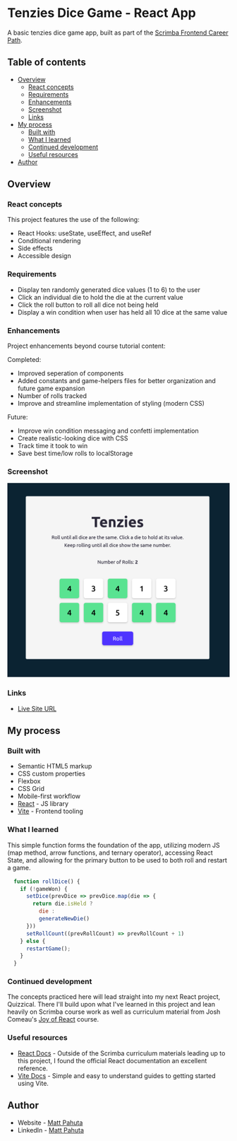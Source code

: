 # Tenzies Dice Game - React App

A basic tenzies dice game app, built as part of the [Scrimba Frontend Career Path](https://scrimba.com/).

## Table of contents

- [Overview](#overview)
  - [React concepts](#react-concepts)
  - [Requirements](#requirements)
  - [Enhancements](#enhancements)
  - [Screenshot](#screenshot)
  - [Links](#links)
- [My process](#my-process)
  - [Built with](#built-with)
  - [What I learned](#what-i-learned)
  - [Continued development](#continued-development)
  - [Useful resources](#useful-resources)
- [Author](#author)

## Overview

### React concepts
This project features the use of the following:

- React Hooks: useState, useEffect, and useRef
- Conditional rendering
- Side effects
- Accessible design

### Requirements
- Display ten randomly generated dice values (1 to 6) to the user
- Click an individual die to hold the die at the current value
- Click the roll button to roll all dice not being held
- Display a win condition when user has held all 10 dice at the same value

### Enhancements
Project enhancements beyond course tutorial content:

Completed:
- Improved seperation of components 
- Added constants and game-helpers files for better organization and future game expansion
- Number of rolls tracked
- Improve and streamline implementation of styling (modern CSS)

Future:
- Improve win condition messaging and confetti implementation
- Create realistic-looking dice with CSS
- Track time it took to win
- Save best time/low rolls to localStorage

### Screenshot

![](./project-ss.png)

### Links

- [Live Site URL](https://velvety-raindrop-4dbbac.netlify.app/)

## My process

### Built with

- Semantic HTML5 markup
- CSS custom properties
- Flexbox
- CSS Grid
- Mobile-first workflow
- [React](https://reactjs.org/) - JS library
- [Vite](https://vitejs.dev/) - Frontend tooling

### What I learned

This simple function forms the foundation of the app, utilizing modern JS (map method, arrow functions, and ternary operator), accessing React State, and allowing for the primary button to be used to both roll and restart a game.
```js
  function rollDice() {
    if (!gameWon) {
      setDice(prevDice => prevDice.map(die => {
        return die.isHeld ?
          die :
          generateNewDie()
      }))
      setRollCount((prevRollCount) => prevRollCount + 1)
    } else {
      restartGame();
    }
  }
```

### Continued development

The concepts practiced here will lead straight into my next React project, Quizzical. There I'll build upon what I've learned in this project and lean heavily on Scrimba course work as well as curriculum material from Josh Comeau's [Joy of React](https://www.joyofreact.com/) course.

### Useful resources

- [React Docs](https://react.dev/learn) - Outside of the Scrimba curriculum materials leading up to this project, I found the official React documentation an excellent reference.
- [Vite Docs](https://vitejs.dev/guide/) - Simple and easy to understand guides to getting started using Vite.

## Author

- Website - [Matt Pahuta](https://www.mattpahuta.com)
- LinkedIn - [Matt Pahuta](www.linkedin.com/in/mattpahuta)
